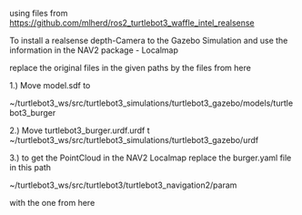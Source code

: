 using files from 
https://github.com/mlherd/ros2_turtlebot3_waffle_intel_realsense


To install a realsense depth-Camera to the Gazebo Simulation 
and use the information in the NAV2 package - Localmap

replace the original files in the given paths by the files from here 

1.) Move model.sdf to

~/turtlebot3_ws/src/turtlebot3_simulations/turtlebot3_gazebo/models/turtlebot3_burger


2.) Move turtlebot3_burger.urdf.urdf t
 ~/turtlebot3_ws/src/turtlebot3_simulations/turtlebot3_gazebo/urdf
 
3.) to get the PointCloud in the NAV2 Localmap replace the burger.yaml file in this path
 
 ~/turtlebot3_ws/src/turtlebot3/turtlebot3_navigation2/param
 
 with the one from here
 
